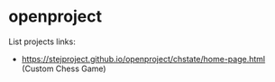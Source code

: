 # openproject
List projects links:
- https://stejproject.github.io/openproject/chstate/home-page.html (Custom Chess Game)
